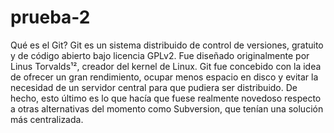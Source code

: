 # prueba-2
Qué es el Git?
Git es un sistema distribuido de control de versiones, gratuito y de código abierto
bajo licencia GPLv2. Fue diseñado originalmente por Linus Torvalds¹², creador del
kernel de Linux.
Git fue concebido con la idea de ofrecer un gran rendimiento, ocupar menos espacio
en disco y evitar la necesidad de un servidor central para que pudiera ser distribuido.
De hecho, esto último es lo que hacía que fuese realmente novedoso respecto a
otras alternativas del momento como Subversion, que tenían una solución más
centralizada.

